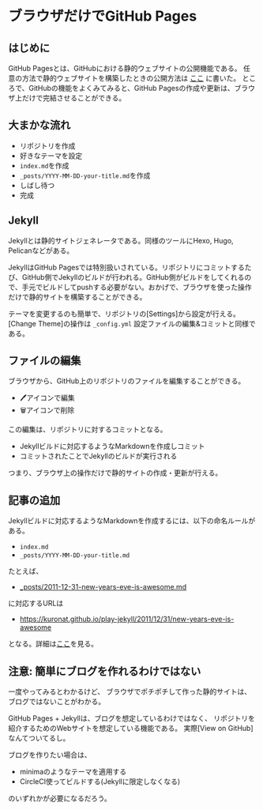 # ブラウザだけでGitHub Pages
## はじめに
GitHub Pagesとは、GitHubにおける静的ウェブサイトの公開機能である。
任意の方法で静的ウェブサイトを構築したときの公開方法は
[ここ](https://qiita.com/kuronat/items/99d7a2c9b566141636f2)
に書いた。
ところで、GitHubの機能をよくみてみると、GitHub Pagesの作成や更新は、ブラウザ上だけで完結させることができる。

## 大まかな流れ

* リポジトリを作成
* 好きなテーマを設定
* `index.md`を作成
* `_posts/YYYY-MM-DD-your-title.md`を作成
* しばし待つ
* 完成

## Jekyll
Jekyllとは静的サイトジェネレータである。同様のツールにHexo, Hugo, Pelicanなどがある。

JekyllはGitHub Pagesでは特別扱いされている。リポジトリにコミットするたび、GitHub側でJekyllのビルドが行われる。GitHub側がビルドをしてくれるので、手元でビルドしてpushする必要がない。おかげで、ブラウザを使った操作だけで静的サイトを構築することができる。

テーマを変更するのも簡単で、リポジトリの[Settings]から設定が行える。[Change Theme]の操作は `_config.yml` 設定ファイルの編集&コミットと同様である。

## ファイルの編集
ブラウザから、GitHub上のリポジトリのファイルを編集することができる。

* 🖊アイコンで編集
* 🗑アイコンで削除

この編集は、リポジトリに対するコミットとなる。

* Jekyllビルドに対応するようなMarkdownを作成しコミット
* コミットされたことでJekyllのビルドが実行される

つまり、ブラウザ上の操作だけで静的サイトの作成・更新が行える。

## 記事の追加
Jekyllビルドに対応するようなMarkdownを作成するには、以下の命名ルールがある。

* `index.md`
* `_posts/YYYY-MM-DD-your-title.md`

たとえば、

* [_posts/2011-12-31-new-years-eve-is-awesome.md](https://github.com/kuronat/play-jekyll/blob/master/_posts/2011-12-31-new-years-eve-is-awesome.md)

に対応するURLは

* https://kuronat.github.io/play-jekyll/2011/12/31/new-years-eve-is-awesome

となる。詳細は[ここ](http://jekyllrb-ja.github.io/docs/permalinks/)を見る。

## 注意: 簡単にブログを作れるわけではない

一度やってみるとわかるけど、
ブラウザでポチポチして作った静的サイトは、ブログではないことがわかる。

GitHub Pages + Jekyllは、ブログを想定しているわけではなく、
リポジトリを紹介するためのWebサイトを想定している機能である。
実際[View on GitHub]なんてついてるし。

ブログを作りたい場合は、

* minimaのようなテーマを適用する
* CircleCI使ってビルドする(Jekyllに限定しなくなる)

のいずれかが必要になるだろう。
